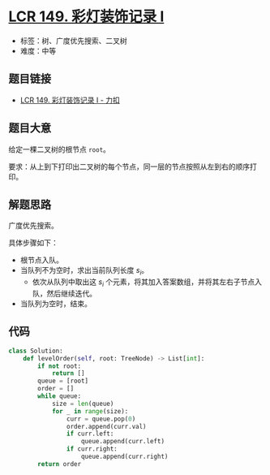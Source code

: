 # [LCR 149. 彩灯装饰记录 I](https://leetcode.cn/problems/cong-shang-dao-xia-da-yin-er-cha-shu-lcof/)

- 标签：树、广度优先搜索、二叉树
- 难度：中等

## 题目链接

- [LCR 149. 彩灯装饰记录 I - 力扣](https://leetcode.cn/problems/cong-shang-dao-xia-da-yin-er-cha-shu-lcof/)

## 题目大意

给定一棵二叉树的根节点 `root`。

要求：从上到下打印出二叉树的每个节点，同一层的节点按照从左到右的顺序打印。

## 解题思路

广度优先搜索。

具体步骤如下：

- 根节点入队。
- 当队列不为空时，求出当前队列长度 $s_i$。
    - 依次从队列中取出这 $s_i$ 个元素，将其加入答案数组，并将其左右子节点入队，然后继续迭代。
- 当队列为空时，结束。

## 代码

```python
class Solution:
    def levelOrder(self, root: TreeNode) -> List[int]:
        if not root:
            return []
        queue = [root]
        order = []
        while queue:
            size = len(queue)
            for _ in range(size):
                curr = queue.pop(0)
                order.append(curr.val)
                if curr.left:
                    queue.append(curr.left)
                if curr.right:
                    queue.append(curr.right)
        return order
```

